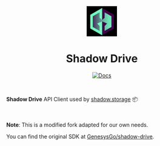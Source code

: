 <div align="center">
  <img height="80px" src="https://github.com/kryptonxyz/shadow-drive/raw/main/assets/genesysgo.jpeg" />

  <h1>Shadow Drive</h1>
   <p>
    <a href="https://genesysgo.github.io/shadow-drive/"><img alt="Docs" src="https://img.shields.io/badge/docs-typedoc-blueviolet" /></a>
	</p>
</div>

<br />

**Shadow Drive** API Client used by [shadow.storage](https://shadow.storage) 📦

<br />

**Note**: This is a modified fork adapted for our own needs.

You can find the original SDK at [GenesysGo/shadow-drive](https://github.com/GenesysGo/shadow-drive).
